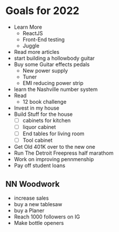 # Goals for 2022
- Learn More
  - ReactJS
  - Front-End testing
  - Juggle
- Read more articles
- start building a hollowbody guitar
- Buy some Guitar effects pedals
  - New power supply
  - Tuner
  - EMI reducing power strip
- learn the Nashville number system
- Read
  - 12 book challenge
- Invest in my house
- Build Stuff for the house
  - [ ] cabinets for kitchen
  - [ ] liquor cabinet
  - [ ] End tables for living room
  - [ ] Tool cabinet
- Get Old 401K over to the new one
- Run The Detroit Freepress half marathom
- Work on improving pennmenship
- Pay off student loans

## NN Woodwork
- increase sales
- buy a new tablesaw
- buy a Planer
- Reach 1000 followers on IG
- Make bottle openers
